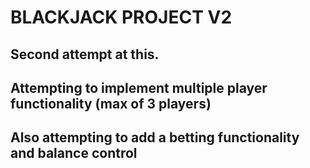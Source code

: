 # BLACKJACK PROJECT V2

## Second attempt at this.

## Attempting to implement multiple player functionality (max of 3 players)

## Also attempting to add a betting functionality and balance control
